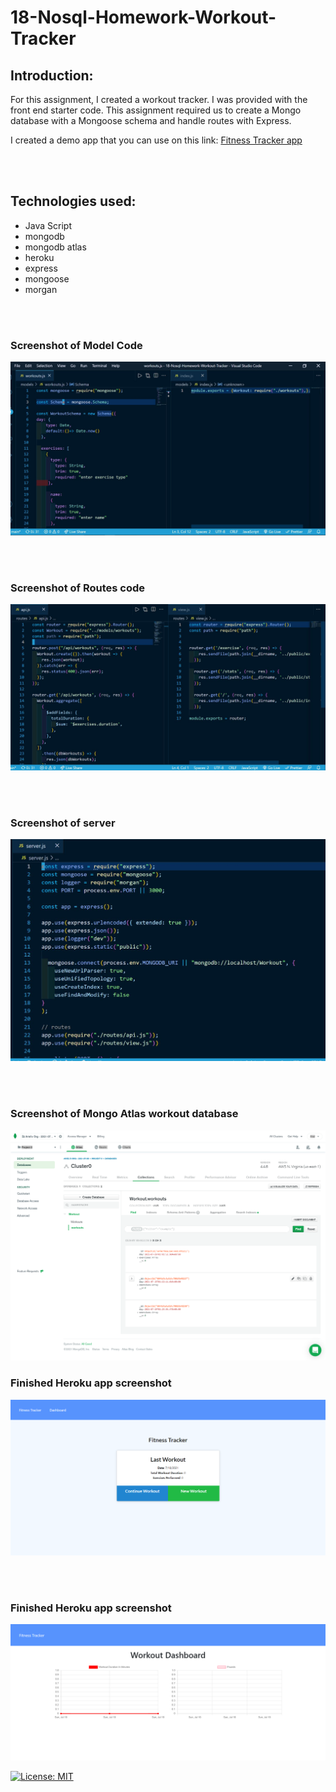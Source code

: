 # 18-Nosql-Homework-Workout-Tracker
## Introduction:
For this assignment, I created a workout tracker. I was provided with the front end starter code. This assignment required us to create a Mongo database with a Mongoose schema and handle routes with Express.

I created a demo app that you can use on this link:
 [Fitness Tracker app](https://guarded-cliffs-88585.herokuapp.com/?id=60f4d3c3a314c70015bf8227)

<br>
<br>


## Technologies used:

* Java Script
* mongodb
* mongodb atlas
* heroku
* express
* mongoose
* morgan

<br>
<br>

### Screenshot of Model Code
![screenshot](assets/img/moduls.JPG)

<br>
<br>

### Screenshot of Routes code
![screenshot](assets/img/routes.JPG)

<br>
<br>

### Screenshot of server
![screenshot](assets/img/server.JPG)

<br>
<br>

### Screenshot of Mongo Atlas workout database
![screenshot](assets/img/mongoatlas.png)


### Finished Heroku app screenshot
![screenshot](assets/img/finalapp1.png)

<br>
<br>

### Finished Heroku app screenshot
![screenshot](assets/img/finalapp2.png)

[![License: MIT](https://img.shields.io/badge/License-MIT-yellow.svg)](https://opensource.org/licenses/MIT)




